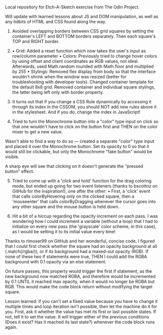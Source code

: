 Local repository for Etch-A-Sketch exercise from The Odin Project.

Will update with learned lessons about JS and DOM manipulation, as well as any tidbits of HTML and CSS found along the way.

1. Avoided overlapping borders between CSS grid squares by setting the container's LEFT and BOTTOM borders separately. Then each square's TOP and RIGHT border.

2. • Grid: Added a reset function which now takes the user's input as row/column parameter
   • Colors: Previously tried to change hover colors by using offset and client coordinates as RGB values, not ideal. Afterwards, used Math.random rounded with Math.floor and multiplied by 255
   • Stylings: Removed flex display from body so that the interface wouldn't shrink when the window was resized (better for troubleshooting with developer tools). Changed container template for the default 8x8 grid. Removed container and individual square stylings, the latter being left only with border property.

3. It turns out that if you change a CSS Rule dynamically by accessing it through its index in the CSSOM, you should NOT add new rules above it in the stylesheet. And if you do, change the index in JavaScript!

4. Tried to turn the Monochrome button into a "color" type input on click so that one wouldn't have to click on the button first and THEN on the color mixer to get a new value.

Wasn't able to find a way to do so — created a separate "color" type input and placed it over the Monochrome button. Set its opacity to 0 so that it would still be clickable, but only the Monochrome "fake button" would be visible.

A sharp eye will see that clicking on it doesn't generate the "pressed button" effect.

5. Tried to come up with a 'click and hold' function for the drag coloring mode, but ended up going for two event listeners (thanks to bscottnz on GitHub for the inspiration!), one after the other:
   • First, a 'click' event that calls colorByHovering only on the clicked square, then a 'mouseenter' that calls colorByDragging whenever the cursor goes into any other square and the mouse button is held down.

6. Hit a bit of a hiccup regarding the opacity increment on each pass. I was wondering how I could increment a variable (without a loop) that I had to initialize on every new pass (the 'grayscale' color scheme, in this case), as I would be setting it to its initial value every time!

Thanks to rlmoser99 on GitHub and her wonderful, concise code, I figured that I could first check whether the square had an opacity background at all (.match(/rgba/)), or if its background had a maxed-out opacity (RGB). If none of these two if statements were true, THEN I could add the RGBA background with 0.1 opacity via an else statement.

On future passes, this property would trigger the first if statement, as the new background now matched RGBA, and therefore would be incremented by 0.1 UNTIL it reached max opacity, when it would no longer be RGBA but RGB. This would make the code block return without modifying the target square.

Lesson learned: if you can't set a fixed value because you have to change it multiple times and loop iteration isn't possible, then let the machine do it for you. First, ask it whether the value has met its first or last possible states. If not, tell it to set the value. It will trigger either of the previous conditions (Does it exist? Has it reached its last state?) whenever the code block runs again.